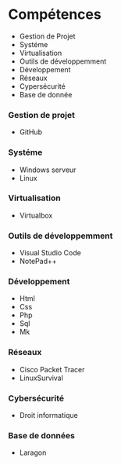 # Compétences
- Gestion de Projet
- Systéme
- Virtualisation
- Outils de développemment
- Développement
- Réseaux
- Cypersécurité
- Base de donnée

### Gestion de projet
- GitHub

### Systéme
- Windows serveur
- Linux

 ### Virtualisation
- Virtualbox

### Outils de développemment
  - Visual Studio Code
  - NotePad++

### Développement
- Html
- Css
- Php
- Sql
- Mk

### Réseaux
- Cisco Packet Tracer
- LinuxSurvival

### Cybersécurité
- Droit informatique

### Base de données
- Laragon





